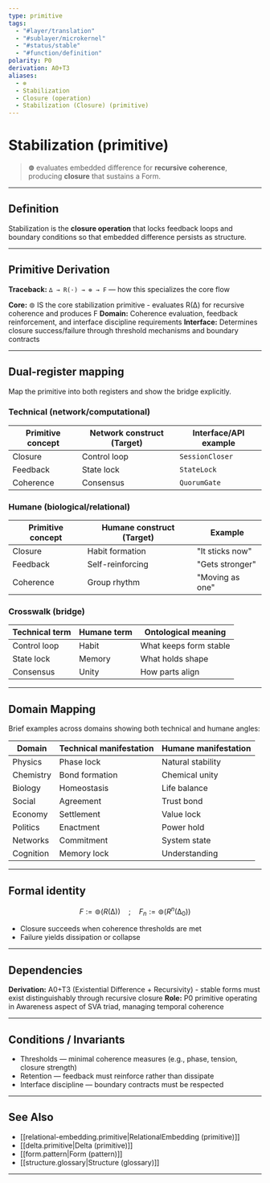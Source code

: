 ```yaml
---
type: primitive
tags:
  - "#layer/translation"
  - "#sublayer/microkernel"
  - "#status/stable"
  - "#function/definition"
polarity: P0
derivation: A0+T3
aliases:
  - ⊚
  - Stabilization
  - Closure (operation)
  - Stabilization (Closure) (primitive)
---
```


# Stabilization (primitive)

> **⊚** evaluates embedded difference for **recursive coherence**, producing **closure** that sustains a Form.

---

## Definition

Stabilization is the **closure operation** that locks feedback loops and boundary conditions so that embedded difference persists as structure.

---

## Primitive Derivation

**Traceback:** `∆ → R(·) → ⊚ → F` — how this specializes the core flow

**Core:** ⊚ IS the core stabilization primitive - evaluates R(∆) for recursive coherence and produces F
**Domain:** Coherence evaluation, feedback reinforcement, and interface discipline requirements
**Interface:** Determines closure success/failure through threshold mechanisms and boundary contracts

---

## Dual‑register mapping

Map the primitive into both registers and show the bridge explicitly.

### Technical (network/computational)

| Primitive concept | Network construct (Target) | Interface/API example |
|------------------|---------------------------|----------------------|
| Closure | Control loop | `SessionCloser` |
| Feedback | State lock | `StateLock` |
| Coherence | Consensus | `QuorumGate` |

### Humane (biological/relational)

| Primitive concept | Humane construct (Target) | Example |
|------------------|---------------------------|---------|
| Closure | Habit formation | "It sticks now" |
| Feedback | Self-reinforcing | "Gets stronger" |
| Coherence | Group rhythm | "Moving as one" |

### Crosswalk (bridge)

| Technical term | Humane term | Ontological meaning |
|---------------|-------------|-------------------|
| Control loop | Habit | What keeps form stable |
| State lock | Memory | What holds shape |
| Consensus | Unity | How parts align |

---

## Domain Mapping

Brief examples across domains showing both technical and humane angles:

| Domain | Technical manifestation | Humane manifestation |
|--------|------------------------|---------------------|
| Physics | Phase lock | Natural stability |
| Chemistry | Bond formation | Chemical unity |
| Biology | Homeostasis | Life balance |
| Social | Agreement | Trust bond |
| Economy | Settlement | Value lock |
| Politics | Enactment | Power hold |
| Networks | Commitment | System state |
| Cognition | Memory lock | Understanding |

---

## Formal identity

$$
F := ⊚(R(∆)) \quad ; \quad F_n := ⊚(R^n(∆_0))
$$

- Closure succeeds when coherence thresholds are met
- Failure yields dissipation or collapse

---

## Dependencies

**Derivation:** A0+T3 (Existential Difference + Recursivity) - stable forms must exist distinguishably through recursive closure
**Role:** P0 primitive operating in Awareness aspect of SVA triad, managing temporal coherence

---

## Conditions / Invariants

- Thresholds — minimal coherence measures (e.g., phase, tension, closure strength)
- Retention — feedback must reinforce rather than dissipate
- Interface discipline — boundary contracts must be respected

---

## See Also

- [[relational-embedding.primitive|RelationalEmbedding (primitive)]]
- [[delta.primitive|Delta (primitive)]]
- [[form.pattern|Form (pattern)]]
- [[structure.glossary|Structure (glossary)]]

---

